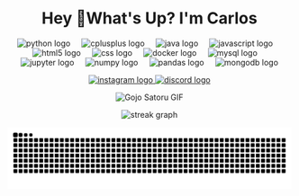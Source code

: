 <h1 align="center">Hey 👋What's Up? I'm Carlos</h1>

<!-- BLOQUE DE TECNOLOGÍAS -->

<p align="center">
<img src="https://skillicons.dev/icons?i=py" height="60" alt="python logo"  />
<img width="12" />
<img src="https://cdn.jsdelivr.net/gh/devicons/devicon/icons/cplusplus/cplusplus-original.svg" height="60" alt="cplusplus logo"  />
<img width="12" />
<img src="https://cdn.jsdelivr.net/gh/devicons/devicon/icons/java/java-original.svg" height="60" alt="java logo"  />
<img width="12" />
<img src="https://cdn.jsdelivr.net/gh/devicons/devicon/icons/javascript/javascript-original.svg" height="60" alt="javascript logo"  />
<img width="12" />
<img src="https://cdn.jsdelivr.net/gh/devicons/devicon/icons/html5/html5-original.svg" height="60" alt="html5 logo"  />
<img width="12" />
<img src="https://cdn.jsdelivr.net/gh/devicons/devicon/icons/css3/css3-original.svg" height="60" alt="css logo"  />
<img width="12" />
<img src="https://cdn.jsdelivr.net/gh/devicons/devicon/icons/docker/docker-original.svg" height="60" alt="docker logo"  />
<img width="12" />
<img src="https://cdn.jsdelivr.net/gh/devicons/devicon/icons/mysql/mysql-original.svg" height="60" alt="mysql logo"  />
<img width="12" />
<img src="https://cdn.jsdelivr.net/gh/devicons/devicon/icons/jupyter/jupyter-original.svg" height="60" alt="jupyter logo"  />
<img width="12" />
<img src="https://cdn.jsdelivr.net/gh/devicons/devicon/icons/numpy/numpy-original.svg" height="60" alt="numpy logo"  />
<img width="12" />
<img src="https://cdn.jsdelivr.net/gh/devicons/devicon/icons/pandas/pandas-original.svg" height="60" alt="pandas logo"  />
<img width="12" />
<img src="https://cdn.jsdelivr.net/gh/devicons/devicon/icons/mongodb/mongodb-original.svg" height="60" alt="mongodb logo"  />
</p>

<!-- BLOQUE DE REDES SOCIALES -->

<p align="center">
<a href="https://www.instagram.com/carlitos.doodles/" target="_blank">
<img src="https://img.shields.io/static/v1?message=Instagram&logo=instagram&label=&color=E4405F&logoColor=white&labelColor=&style=for-the-badge" height="25" alt="instagram logo"  />
</a>
<a href="https://discord.com/users/carlitops" target="_blank">
<img src="https://img.shields.io/static/v1?message=Discord&logo=discord&label=&color=7289DA&logoColor=white&labelColor=&style=for-the-badge" height="25" alt="discord logo"  />
</a>
</p>

<!-- BLOQUE DE GIF (GOJO) -->

<p align="center">
<!-- Enlace directo a Giphy para evitar el botón de play -->
<img height="200" src="https://media0.giphy.com/media/v1.Y2lkPTc5MGI3NjExOWY3N2w4cG80MjZ5MGRiYXViM2ozMGIxN2lmOG5zbTA1OXZleGJhaSZlcD12MV9pbnRlcm5hbF9naWZfYnlfaWQmY3Q9Zw/vmWCBFqmJ5D7Er6H2F/giphy.gif" alt="Gojo Satoru GIF" />
</p>

<!-- BLOQUE DE ESTADÍSTICAS (SOLO STREAK) -->

<p align="center">
<img src="https://streak-stats.demolab.com?user=Carlitops13&locale=en&mode=daily&theme=dracula&hide_border=false&border_radius=5&order=3" height="150" alt="streak graph"  />
</p>

<!-- BLOQUE DE GRÁFICO PACMAN (NECESITA LA ACTION) -->

<picture>
  <source media="(prefers-color-scheme: dark)" srcset="https://raw.githubusercontent.com/Carlitops13/Carlitops13/output/pacman-contribution-graph-dark.svg">
  <source media="(prefers-color-scheme: light)" srcset="https://raw.githubusercontent.com/Carlitops13/Carlitops13/output/pacman-contribution-graph.svg">
  <img alt="Pacman eating my contributions" src="https://raw.githubusercontent.com/Carlitops13/Carlitops13/output/pacman-contribution-graph.svg">
</picture>


